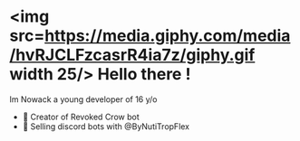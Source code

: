 

# <img src=https://media.giphy.com/media/hvRJCLFzcasrR4ia7z/giphy.gif width 25/> Hello there !

Im Nowack a young developer of 16 y/o
+ 💪 Creator of Revoked Crow bot
+ 🤖 Selling discord bots with @ByNutiTropFlex
